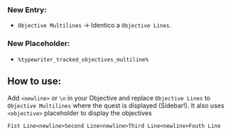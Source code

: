 ### New Entry:
- `Objective Multilines` -> Identico a `Objective Lines`.

### New Placeholder:
- `%typewriter_tracked_objectives_multiline%`

## How to use:

Add `<newline>` or `\n` in your Objective and replace `Objective Lines` to `Objective Multilines` where the quest is displayed (Sidebar!). It also uses `<objective>` placeholder to display the objectives

`Fist Line<newline>Second Line<newline>Third Line<newline>Fouth Line`